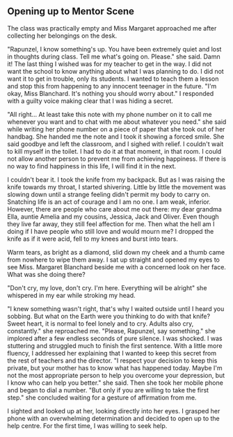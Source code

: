 ## Opening up to Mentor Scene

The class was practically empty and Miss Margaret approached me after collecting her belongings on the desk.  
 
"Rapunzel, I know something's up. You have been extremely quiet and lost in thoughts during class. Tell me what's going on. Please." she said. Damn it! The last thing I wished was for my teacher to get in the way. I did not want the school to know anything about what I was planning to do. I did not want it to get in trouble, only its students. I wanted to teach them a lesson and stop this from happening to any innocent teenager in the future. "I'm okay, Miss Blanchard. It's nothing you should worry about." I responded with a guilty voice making clear that I was hiding a secret.  
 
"All right… At least take this note with my phone number on it to call me whenever you want and to chat with me about whatever you need." she said while writing her phone number on a piece of paper that she took out of her handbag. She handed me the note and I took it showing a forced smile. She said goodbye and left the classroom, and I sighed with relief. I couldn't wait to kill myself in the toilet. I had to do it at that moment, in that room. I could not allow another person to prevent me from achieving happiness. If there is no way to find happiness in this life, I will find it in the next.  
 
I couldn't bear it. I took the knife from my backpack. But as I was raising the knife towards my throat, I started shivering. Little by little the movement was slowing down until a strange feeling didn't permit my body to carry on. Snatching life is an act of courage and I am no one. I am weak, inferior. However, there are people who care about me out there: my dear grandma Ella, auntie Amelia and my cousins, Jessica, Jack and Oliver. Even though they live far away, they still feel affection for me. Then what the hell am I doing if I have people who still love and would mourn me? I dropped the knife as if it were acid, fell to my knees and burst into tears.  
 
Warm tears, as bright as a diamond, slid down my cheek and a thumb came from nowhere to wipe them away. I sat up straight and opened my eyes to see Miss. Margaret Blanchard beside me with a concerned look on her face. What was she doing there?  
 
"Don't cry, my love, don't cry. I'm here. Everything will be alright" she whispered in my ear while stroking my head.  
 
"I knew something wasn't right, that's why I waited outside until I heard you sobbing. But what on the Earth were you thinking to do with that knife? Sweet heart, it is normal to feel lonely and to cry. Adults also cry, constantly." she reproached me. "Please, Rapunzel, say something." she implored after a few endless seconds of pure silence. I was shocked. I was stuttering and struggled much to finish the first sentence. With a little more fluency, I addressed her explaining that I wanted to keep this secret from the rest of teachers and the director. "I respect your decision to keep this private, but your mother has to know what has happened today. Maybe I'm not the most appropriate person to help you overcome your depression, but I know who can help you better." she said. Then she took her mobile phone and began to dial a number. "But only if you are willing to take the first step." she concluded waiting for a gesture of affirmation from me.   
 
I sighted and looked up at her, looking directly into her eyes. I grasped her phone with an overwhelming determination and decided to open up to the help centre. For the first time, I was willing to seek help.  
